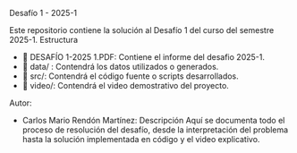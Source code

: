 Desafío 1 - 2025-1

Este repositorio contiene la solución al Desafío 1 del curso del semestre 2025-1.
Estructura

- 📄 DESAFÍO 1-2025 1.PDF: Contiene el informe del desafio 2025-1.
- 📁 data/ : Contendrá los datos utilizados o generados.
- 📁 src/: Contendrá el código fuente o scripts desarrollados.
- 📁 video/: Contendrá el video demostrativo del proyecto.

Autor:
- Carlos Mario Rendón Martínez:
Descripción 
Aquí se documenta todo el proceso de resolución del desafío, desde la
interpretación del problema hasta la solución implementada en código y el video explicativo.
